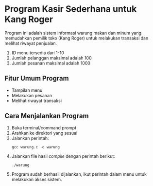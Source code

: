 # Program Kasir Sederhana untuk Kang Roger

Program ini adalah sistem informasi warung makan dan minum yang memudahkan pemilik toko (Kang Roger) untuk melakukan transaksi dan melihat riwayat penjualan.

1. ID menu tersedia dari 1-10
2. Jumlah pelanggan maksimal adalah 100
3. Jumlah pesanan maksimal adalah 1000

## Fitur Umum Program
- Tampilan menu
- Melakukan pesanan
- Melihat riwayat transaksi

## Cara Menjalankan Program
1. Buka terminal/command prompt
2. Arahkan ke direktori yang sesuai
3. Jalankan perintah:
    ```c
    gcc warung.c -o warung
    ```
4. Jalankan file hasil *compile* dengan perintah berikut:
    ```
    ./warung
    ```
5. Program sudah berhasil dijalankan, ikut perintah dalam menu untuk melakukan akses sistem.

